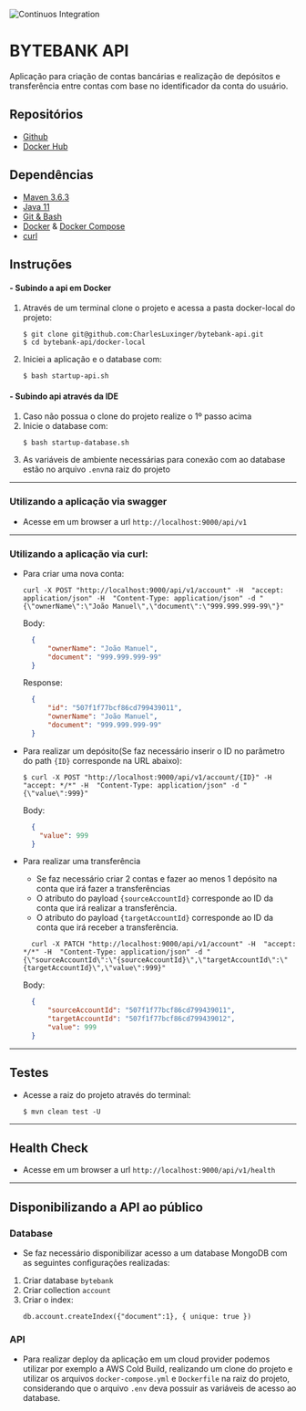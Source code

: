 ![Continuos Integration](https://github.com/CharlesLuxinger/bytebank-api/workflows/Continuos%20Integration/badge.svg)
# BYTEBANK API
Aplicação para criação de contas bancárias e realização de depósitos e transferência entre contas com base no identificador da conta do usuário.

## Repositórios
- [Github](https://github.com/CharlesLuxinger/bytebank-api)
- [Docker Hub](https://hub.docker.com/r/charlesluxinger/bytebank-api)

## Dependências
- [Maven 3.6.3](https://maven.apache.org/download.cgi)
- [Java 11](https://www.oracle.com/java/technologies/javase-jdk11-downloads.html)
- [Git & Bash](https://git-scm.com/downloads)
- [Docker](https://www.docker.com/products/docker-desktop) & [Docker Compose](https://docs.docker.com/compose/install/)
- [curl](https://curl.se/)
## Instruções
#### - Subindo a api em Docker
1) Através de um terminal clone o projeto e acessa a pasta docker-local do projeto:
    ```shell
    $ git clone git@github.com:CharlesLuxinger/bytebank-api.git
    $ cd bytebank-api/docker-local
    ```
2) Iniciei a aplicação e o database com:
    ```shell
    $ bash startup-api.sh
    ```
#### - Subindo api através da IDE
1) Caso não possua o clone do projeto realize o 1º passo acima
2) Inicie o database com:
    ```shell
    $ bash startup-database.sh
    ```
3) As variáveis de ambiente necessárias para conexão com ao database estão no arquivo `.env`na raiz do projeto
___
### Utilizando a aplicação via swagger
- Acesse em um browser a url `http://localhost:9000/api/v1`
---
### Utilizando a aplicação via curl:
- Para criar uma nova conta:
    ```shell
    curl -X POST "http://localhost:9000/api/v1/account" -H  "accept: application/json" -H  "Content-Type: application/json" -d "{\"ownerName\":\"João Manuel\",\"document\":\"999.999.999-99\"}"
    ```
  Body:
    ```json
      {
          "ownerName": "João Manuel",
          "document": "999.999.999-99"
      }
    ```
  Response:
    ```json
      {
          "id": "507f1f77bcf86cd799439011",
          "ownerName": "João Manuel",
          "document": "999.999.999-99"
      }
    ```
- Para realizar um depósito(Se faz necessário inserir o ID no parâmetro do path `{ID}` corresponde na URL abaixo):
    ```shell
    $ curl -X POST "http://localhost:9000/api/v1/account/{ID}" -H  "accept: */*" -H  "Content-Type: application/json" -d "{\"value\":999}"
    ```
  Body:
    ```json
      {
        "value": 999
      }
    ```
- Para realizar uma transferência
    - Se faz necessário criar 2 contas e fazer ao menos 1 depósito na conta que irá fazer a transferências 
    - O atributo do payload `{sourceAccountId}` corresponde ao ID da conta que irá realizar a transferência.
    - O atributo do payload `{targetAccountId}` corresponde ao ID da conta que irá receber a transferência.

    ```shell
      curl -X PATCH "http://localhost:9000/api/v1/account" -H  "accept: */*" -H  "Content-Type: application/json" -d "{\"sourceAccountId\":\"{sourceAccountId}\",\"targetAccountId\":\"{targetAccountId}\",\"value\":999}"
    ```
  Body:
    ```json
      {
          "sourceAccountId": "507f1f77bcf86cd799439011",
          "targetAccountId": "507f1f77bcf86cd799439012",
          "value": 999
      }
    ```
---
## Testes
- Acesse a raiz do projeto através do terminal:
    ```shell
    $ mvn clean test -U
    ```
---
## Health Check
- Acesse em um browser a url `http://localhost:9000/api/v1/health`
---
## Disponibilizando a API ao público
### Database
- Se faz necessário disponibilizar acesso a um database MongoDB com as seguintes configurações realizadas:
1) Criar database `bytebank`
1) Criar collection `account`
2) Criar o index:
    ```
    db.account.createIndex({"document":1}, { unique: true })
   ```
### API
- Para realizar deploy da aplicação em um cloud provider podemos utilizar por exemplo a AWS Cold Build, realizando um clone do projeto e utilizar os arquivos `docker-compose.yml` e `Dockerfile` na raiz do projeto, considerando que o arquivo `.env` deva possuir as variáveis de acesso ao database.